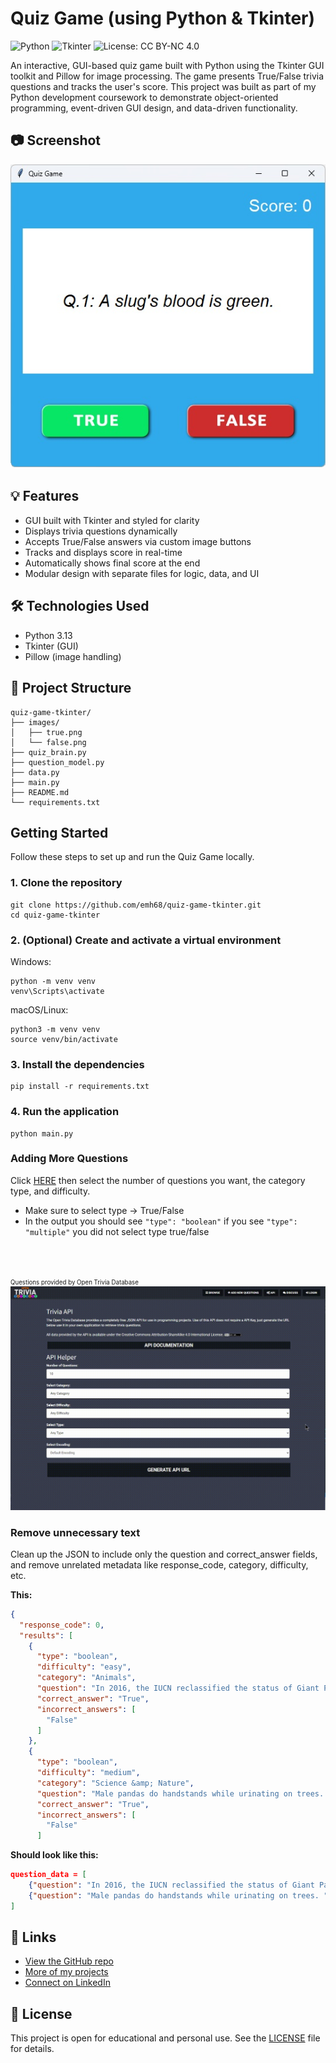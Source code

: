 # Quiz Game (using Python & Tkinter)
![Python](https://img.shields.io/badge/Python-3.13-blue.svg)
![Tkinter](https://img.shields.io/badge/GUI-Tkinter-lightgrey)
![License: CC BY-NC 4.0](https://img.shields.io/badge/License-CC%20BY--NC%204.0-lightgrey.svg)


An interactive, GUI-based quiz game built with Python using the Tkinter GUI toolkit and Pillow for image processing. The game presents True/False trivia questions and tracks the user's score. This project was built as part of my Python development coursework to demonstrate object-oriented programming, event-driven GUI design, and data-driven functionality.

## 📷 Screenshot
![screenshot](images/quiz-game-gui.jpg)

## 💡 Features

- GUI built with Tkinter and styled for clarity
- Displays trivia questions dynamically
- Accepts True/False answers via custom image buttons
- Tracks and displays score in real-time
- Automatically shows final score at the end
- Modular design with separate files for logic, data, and UI

## 🛠️ Technologies Used

- Python 3.13
- Tkinter (GUI)
- Pillow (image handling)

## 📁 Project Structure
```
quiz-game-tkinter/
├── images/
│   ├── true.png
│   └── false.png
├── quiz_brain.py
├── question_model.py
├── data.py
├── main.py
├── README.md
└── requirements.txt
```

## Getting Started
Follow these steps to set up and run the Quiz Game locally.

### 1. Clone the repository
```
git clone https://github.com/emh68/quiz-game-tkinter.git
cd quiz-game-tkinter
```
### 2. (Optional) Create and activate a virtual environment
Windows:
```
python -m venv venv
venv\Scripts\activate
```
macOS/Linux:
```
python3 -m venv venv
source venv/bin/activate
```
### 3. Install the dependencies
```
pip install -r requirements.txt
```

### 4. Run the application
```
python main.py
```
### Adding More Questions
Click [HERE](https://opentdb.com/api_config.php) then select the number of questions you want, the category type, and difficulty.
- Make sure to select type -> True/False
- In the output you should see ```"type": "boolean"``` if you see ```"type": "multiple"``` you did not select type true/false
<br>
<br>

<small><small>Questions provided by Open Trivia Database</small></small>
![screenshot](images/trivia_database.gif)

### Remove unnecessary text 
Clean up the JSON to include only the question and correct_answer fields, and remove unrelated metadata like response_code, category, difficulty, etc.<br>

**This:**
```json
{
  "response_code": 0,
  "results": [
    {
      "type": "boolean",
      "difficulty": "easy",
      "category": "Animals",
      "question": "In 2016, the IUCN reclassified the status of Giant Pandas from endangered to vulnerable.",
      "correct_answer": "True",
      "incorrect_answers": [
        "False"
      ]
    },
    {
      "type": "boolean",
      "difficulty": "medium",
      "category": "Science &amp; Nature",
      "question": "Male pandas do handstands while urinating on trees. ",
      "correct_answer": "True",
      "incorrect_answers": [
        "False"
      ]
```
**Should look like this:**
```json
question_data = [
    {"question": "In 2016, the IUCN reclassified the status of Giant Pandas from endangered to vulnerable.","correct_answer": "True"},
    {"question": "Male pandas do handstands while urinating on trees. ","correct_answer": "True"}
]
```
## 🔗 Links

- [View the GitHub repo](https://github.com/emh68/quiz-game-tkinter)
- [More of my projects](https://github.com/emh68)
- [Connect on LinkedIn](https://www.linkedin.com/in/elihansen1/)

## 📜 License

This project is open for educational and personal use. See the [LICENSE](LICENSE) file for details.